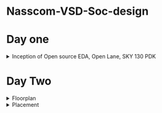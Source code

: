 # Nasscom-VSD-Soc-design

# Day one
<details>
 <summary> Inception of Open source EDA, Open Lane, SKY 130 PDK </summary>

 
 # Arduino Uno
 
![Screenshot 2024-05-13 223726](https://github.com/Narendran040/Nasscom-VSD-Soc-design/assets/157210399/b44b49d0-d6d3-4b93-a380-5ee00caedcc5)


 # RISC-V Soc

Package, Chip, Pads, Core, Die, IP's

![Screenshot 2024-05-13 224428](https://github.com/Narendran040/Nasscom-VSD-Soc-design/assets/157210399/665454e8-a7dc-414f-b957-2b2d2c083e8f)


 Introduction to RISC-V

RISC-V is an open-source instruction set architecture (ISA) known for its flexibility, modularity, and extensibility. Unlike proprietary architectures, RISC-V provides blueprint access, allowing customization for specific applications. Its adoption spans diverse industries, from embedded systems to high-performance computing and AI, due to cost-effective customization, innovation potential, and robust security. RISC-V is hailed as the future of processing, placing customizable technology in developers' hands.

https://users.sussex.ac.uk/~mfb21/compilers/slides/11-handout.pdf


 # Open-source digital ASIC design

![asic](https://github.com/Narendran040/Nasscom-VSD-Soc-design/assets/157210399/ad469a48-3080-483d-9aa5-18ad3aa4497c)

# RTL2GDS flow

![rtl2gds](https://github.com/Narendran040/Nasscom-VSD-Soc-design/assets/157210399/74dcce8e-1fd0-40a2-9535-cb254c1b72f9)

# OpenLane ASIC flow

![asic flow](https://github.com/Narendran040/Nasscom-VSD-Soc-design/assets/157210399/6121eb04-ac55-498b-b9d1-d44ea569919a)

# Invoking Openlane and Design Preparation


![sys](https://github.com/Narendran040/Nasscom-VSD-Soc-design/assets/157210399/16a0bb2b-fb4e-495f-a381-f2a5c7d2ef8a)


</details>

# Day Two
<details>
 <summary>Floorplan</summary>

# Height and Width of core and die


![flll](https://github.com/Narendran040/Nasscom-VSD-Soc-design/assets/157210399/97004977-3bbe-44bd-ad2c-9c8ac3136935)

 
 
```
 Utilisation Factor =  Area occupied by netlist
                     __________________________
                        Total area of core
```

```
Aspect Ratio =  Height
               ________
                Width
```

> To run the picorv32a floorplan in openLANE:

```
 run_floorplan
 ```

 ![image](https://github.com/Narendran040/Nasscom-VSD-Soc-design/assets/157210399/6ce45bab-2fd5-44ee-9c8f-088898dbc98e)

 > To view the floorplan, Magic is invoked after moving to the results/floorplan directory:
 ```
 magic -T /home/narendran/OpenLane/pdks/sky130A/libs.tech/magic/sky130A.tech lef read ../../tmp/merged.max.lef def read picorv32.def &
 ```

![Screenshot 2024-05-18 210345](https://github.com/Narendran040/Nasscom-VSD-Soc-design/assets/157210399/261e5630-a89b-4951-8f43-4a04d74faaf3)

 </details>
<details>

<summary>Placement</summary>

# Placement run on OpenLANE & view in Magic
```
run_placement
```


![rp](https://github.com/Narendran040/Nasscom-VSD-Soc-design/assets/157210399/8505d9da-2085-4548-879c-f925faab28c4)



>To view the placement, Magic is invoked after moving to the results/placement directory:

```
magic -T /home/narendran/OpenLane/pdks/sky130A/libs.tech/magic/sky130A.tech lef read ../../tmp/merged.max.lef def read picorv32.def &
```


![pl2](https://github.com/Narendran040/Nasscom-VSD-Soc-design/assets/157210399/f7f3d78c-792e-47f7-a0b1-4a3929b89476)

# Observing Standard Cell Placement

![fll1](https://github.com/Narendran040/Nasscom-VSD-Soc-design/assets/157210399/9ed3d631-ef2f-4696-b354-21694e9f8c3d)

![fll2](https://github.com/Narendran040/Nasscom-VSD-Soc-design/assets/157210399/8ebe303f-1750-4910-aa27-93cff1ff9b8d)

# Standard Cell Design Flow
1. Inputs: PDKs, DRC & LVS rules, SPICE models, libraries, user-defined specifications.
2. Design steps: Circuit design, Layout design (Art of layout Euler's path and stick diagram), Extraction of parasitics, Characterization (timing, noise, power).
3. Outputs: CDL (circuit description language), LEF, GDSII, extracted SPICE netlist (.cir), timing, noise and power .lib files

# Timing Parameter Definitions

|Timing defintion|	Value|
|----------------|------|
|slew_low_rise_thr	|20% value|
|slew_high_rise_thr	|80% value|
|slew_low_fall_thr	|20% value|
|slew_high_fall_thr	|80% value|
|in_rise_thr	 |50% value|
|in_fall_thr	 |50% value|
|out_rise_thr	|50% value|
|out_fall_thr	|50% value|

```
rise delay =  time(out_fall_thr) - time(in_rise_thr)

Fall transition time: time(slew_high_fall_thr) - time(slew_low_fall_thr)

Rise transition time: time(slew_high_rise_thr) - time(slew_low_rise_thr)
```

</details>
 

</details>
